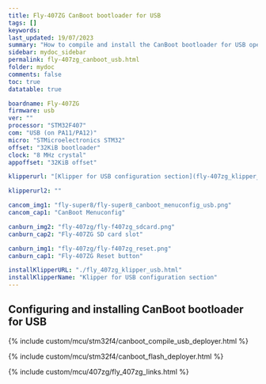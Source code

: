 ```yaml
---
title: Fly-407ZG CanBoot bootloader for USB
tags: []
keywords: 
last_updated: 19/07/2023
summary: "How to compile and install the CanBoot bootloader for USB operation on the Fly-407ZG"
sidebar: mydoc_sidebar
permalink: fly-407zg_canboot_usb.html
folder: mydoc
comments: false
toc: true
datatable: true

boardname: Fly-407ZG
firmware: usb
ver: "" 
processor: "STM32F407"
com: "USB (on PA11/PA12)"
micro: "STMicroelectronics STM32"
offset: "32KiB bootloader"
clock: "8 MHz crystal"
appoffset: "32KiB offset"

klipperurl: "[Klipper for USB configuration section](fly-407zg_klipper_usb.html)"

klipperurl2: ""

cancom_img1: "fly-super8/fly-super8_canboot_menuconfig_usb.png"
cancom_cap1: "CanBoot Menuconfig"

canburn_img2: "fly-407zg/fly-f407zg_sdcard.png"
canburn_cap2: "Fly-407ZG SD card slot"

canburn_img1: "fly-407zg/fly-f407zg_reset.png"
canburn_cap1: "Fly-407ZG Reset button"

installKlipperURL: "./fly_407zg_klipper_usb.html"
installKlipperName: "Klipper for USB configuration section"
---
```


## Configuring and installing CanBoot bootloader for USB

{% include custom/mcu/stm32f4/canboot_compile_usb_deployer.html %}

{% include custom/mcu/stm32f4/canboot_flash_deployer.html %}

{% include custom/mcu/407zg/fly_407zg_links.html %}

